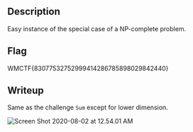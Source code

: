 ## Description

Easy instance of the special case of a NP-complete problem.

## Flag

WMCTF{83077532752999414286785898029842440}

## Writeup

Same as the challenge `Sum` except for lower dimension.

![Screen Shot 2020-08-02 at 12.54.01 AM](https://i.loli.net/2020/08/03/NUYsWGKfHEkw3FZ.png)

